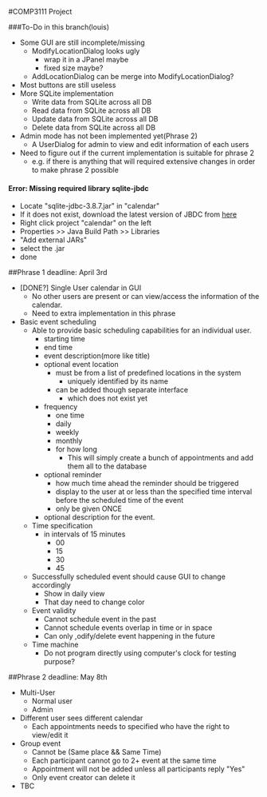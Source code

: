 #COMP3111 Project

###To-Do in this branch(louis)
* Some GUI are still incomplete/missing
	* ModifyLocationDialog looks ugly
		* wrap it in a JPanel maybe
		* fixed size maybe?
	* AddLocationDialog can be merge into ModifyLocationDialog?
* Most buttons are still useless
* More SQLite implementation
	* Write data from SQLite across all DB
	* Read data from SQLite across all DB
	* Update data from SQLite across all DB
	* Delete data from SQLite across all DB
* Admin mode has not been implemented yet(Phrase 2)
	* A UserDialog for admin to view and edit information of each users
* Need to figure out if the current implementation is suitable for phrase 2
	* e.g. if there is anything that will required extensive changes in order to make phrase 2 possible

#### Error: Missing required library sqlite-jbdc
- Locate "sqlite-jdbc-3.8.7.jar" in "calendar"
- If it does not exist, download the latest version of JBDC from <a href="https://bitbucket.org/xerial/sqlite-jdbc/downloads">here</a>
- Right click project "calendar" on the left
- Properties >> Java Build Path >> Libraries
- "Add external JARs"
- select the .jar
- done

##Phrase 1 deadline: April 3rd

* [DONE?] Single User calendar in GUI
	* No other users are present or can view/access the information of the calendar.
	* Need to extra implementation in this phrase
* Basic event scheduling
	* Able to provide basic scheduling capabilities for an individual user.
		* starting time
		* end time
		* event description(more like title)
		* optional event location
			* must be from a list of predefined locations in the system
				* uniquely identified by its name
			* can be added though separate interface
				* which does not exist yet
		* frequency
			* one time
			* daily
			* weekly
			* monthly
			* for how long
				* This will simply create a bunch of appointments and add them all to the database
		* optional reminder
			* how much time ahead the reminder should be triggered
			* display to the user at or less than the specified time interval before the scheduled time of the event
			* only be given ONCE
		* optional description for the event.
	* Time specification
		* in intervals of 15 minutes
			* 00
			* 15
			* 30
			* 45
	* Successfully scheduled event should cause GUI to change accordingly
		* Show in daily view
		* That day need to change color
	* Event validity
		* Cannot schedule event in the past
		* Cannot schedule events overlap in time or in space
		* Can only ,odify/delete event happening in the future
	* Time machine
		* Do not program directly using computer's clock for testing purpose?

##Phrase 2 deadline: May 8th

* Multi-User
	* Normal user
	* Admin
* Different user sees different calendar
	* Each appointments needs to specified who have the right to view/edit it
* Group event
	* Cannot be (Same place && Same Time)
	* Each participant cannot go to 2+ event at the same time
	* Appointment will not be added unless all participants reply "Yes"
	* Only event creator can delete it
* TBC
